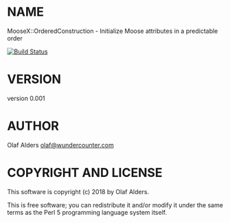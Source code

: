 # NAME

MooseX::OrderedConstruction - Initialize Moose attributes in a predictable order

[![Build Status](https://travis-ci.org/oalders/moosex-orderedconstruction.png?branch=master)](https://travis-ci.org/oalders/moosex-orderedconstruction)

# VERSION

version 0.001

# AUTHOR

Olaf Alders <olaf@wundercounter.com>

# COPYRIGHT AND LICENSE

This software is copyright (c) 2018 by Olaf Alders.

This is free software; you can redistribute it and/or modify it under
the same terms as the Perl 5 programming language system itself.
